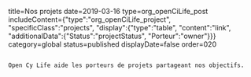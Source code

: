 title=Nos projets
date=2019-03-16
type=org_openCiLife_post
includeContent={"type":"org_openCiLife_project", "specificClass":"projects", "display":{"type":"table", "content":"link", "additionalData":{"Status":"projectStatus", "Porteur":"owner"}}}
category=global
status=published
displayDate=false
order=020
~~~~~~

Open Cy Life aide les porteurs de projets partageant nos objectifs.
